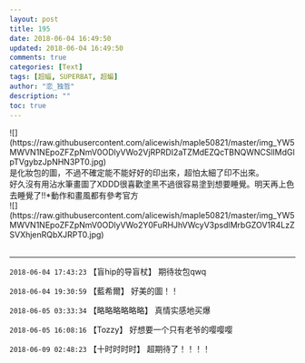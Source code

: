 ```yaml
---
layout: post
title: 195
date: 2018-06-04 16:49:50
updated: 2018-06-04 16:49:50
comments: true
categories: [Text]
tags: [超蝠, SUPERBAT, 超蝙]
author: "恋_独哲"
description: ""
toc: true
---
```


<p>
![](https://raw.githubusercontent.com/alicewish/maple50821/master/img_YW5MWVN1NEpoZFZpNmV0ODlyVWo2VjRPRDI2aTZMdEZQcTBNQWNCSllMdGlpTVgybzJpNHN3PT0.jpg)
<br />是化妝包的圖，不過不確定能不能好好的印出來，超怕太細了印不出來。&nbsp;<br />好久沒有用沾水筆畫圖了XDDD很喜歡塗黑不過很容易塗到想要睡覺。明天再上色去睡覺了!!*動作和畫風都有參考官方&nbsp;<br />
![](https://raw.githubusercontent.com/alicewish/maple50821/master/img_YW5MWVN1NEpoZFZpNmV0ODlyVWo2Y0FuRHJhVWcyV3psdlMrbGZOV1R4LzZSVXhjenRQbXJRPT0.jpg)
<br /><br /></p>

---

`2018-06-04 17:43:23` 【盲hip的导盲杖】 期待妆包qwq

`2018-06-04 19:30:59` 【藍希爾】 好美的圖！！

`2018-06-05 03:33:34` 【略略略略略略】 真情实感地买爆

`2018-06-05 16:08:16` 【Tozzy】 好想要一个只有老爷的嘤嘤嘤

`2018-06-09 02:48:23` 【十时时时时】 超期待了！！！！
